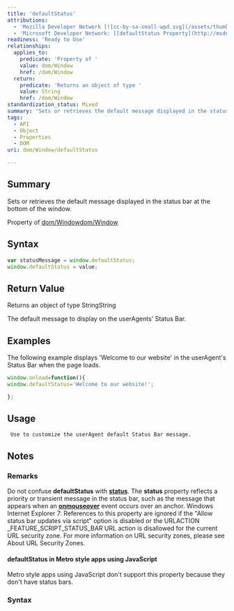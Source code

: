 ```yaml
---
title: 'defaultStatus'
attributions:
  - 'Mozilla Developer Network [![cc-by-sa-small-wpd.svg](/assets/thumb/8/8c/cc-by-sa-small-wpd.svg/120px-cc-by-sa-small-wpd.svg.png)](http://creativecommons.org/licenses/by-sa/3.0/us/): [[defaultStatus](https://developer.mozilla.org/en-US/docs/Web/API/Window.defaultStatus) Article]'
  - 'Microsoft Developer Network: [[defaultStatus Property](http://msdn.microsoft.com/en-us/library/ie/ms533717(v=vs.85).aspx) Article]'
readiness: 'Ready to Use'
relationships:
  applies_to:
    predicate: 'Property of '
    value: dom/Window
    href: /dom/Window
  return:
    predicate: 'Returns an object of type '
    value: String
    href: /dom/Window
standardization_status: Mixed
summary: 'Sets or retrieves the default message displayed in the status bar at the bottom of the window. '
tags:
  - API
  - Object
  - Properties
  - DOM
uri: dom/Window/defaultStatus

---
```

## Summary

Sets or retrieves the default message displayed in the status bar at the bottom of the window.

Property of [dom/Window](/dom/Window)[dom/Window](/dom/Window)

## Syntax

``` js
var statusMessage = window.defaultStatus;
window.defaultStatus = value;
```

## Return Value

Returns an object of type StringString

The default message to display on the userAgents' Status Bar.

## Examples

The following example displays 'Welcome to our website' in the userAgent's Status Bar when the page loads.

``` js
window.onload=function(){
window.defaultStatus='Welcome to our website!';

};
```

## Usage

     Use to customize the userAgent default Status Bar message.

## Notes

### Remarks

Do not confuse **defaultStatus** with [**status**](/dom/Window/status). The **status** property reflects a priority or transient message in the status bar, such as the message that appears when an [**onmouseover**](/dom/MouseEvent/mouseover) event occurs over an anchor. Windows Internet Explorer 7: References to this property are ignored if the "Allow status bar updates via script" option is disabled or the URLACTION \_FEATURE\_SCRIPT\_STATUS\_BAR URL action is disallowed for the current URL security zone. For more information on URL security zones, please see About URL Security Zones.

#### defaultStatus in Metro style apps using JavaScript

Metro style apps using JavaScript don't support this property because they don't have status bars.

### Syntax
